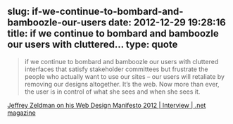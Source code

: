 slug: if-we-continue-to-bombard-and-bamboozle-our-users
date: 2012-12-29 19:28:16
title: if we continue to bombard and bamboozle our users with cluttered...
type: quote
---

> if we continue to bombard and bamboozle our users with cluttered interfaces that satisfy stakeholder committees but frustrate the people who actually want to use our sites – our users will retaliate by removing our designs altogether. It’s the web. Now more than ever, the user is in control of what she sees and when she sees it.

[Jeffrey Zeldman on his Web Design Manifesto 2012 | Interview | .net magazine](http://www.netmagazine.com/interviews/jeffrey-zeldman-his-web-design-manifesto-2012)
